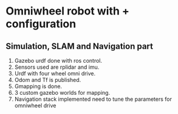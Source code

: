 # **Omniwheel robot with + configuration** 

## **Simulation, SLAM and Navigation part**
1. Gazebo urdf done with ros control.
2. Sensors used are rplidar and imu.
3. Urdf with four wheel omni drive.
4. Odom and Tf is published.
5. Gmapping is done.
6. 3 custom gazebo worlds for mapping.
7. Navigation stack implemented need to tune the parameters for omniwheel drive




